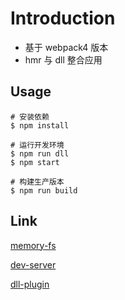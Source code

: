 # Introduction

- 基于 webpack4 版本
- hmr 与 dll 整合应用

## Usage

```shell
# 安装依赖
$ npm install

# 运行开发环境
$ npm run dll
$ npm start

# 构建生产版本
$ npm run build
```

## Link

[memory-fs](https://www.npmjs.com/package/memory-fs)

[dev-server](https://www.webpackjs.com/configuration/dev-server/)

[dll-plugin](https://www.webpackjs.com/plugins/dll-plugin/)
